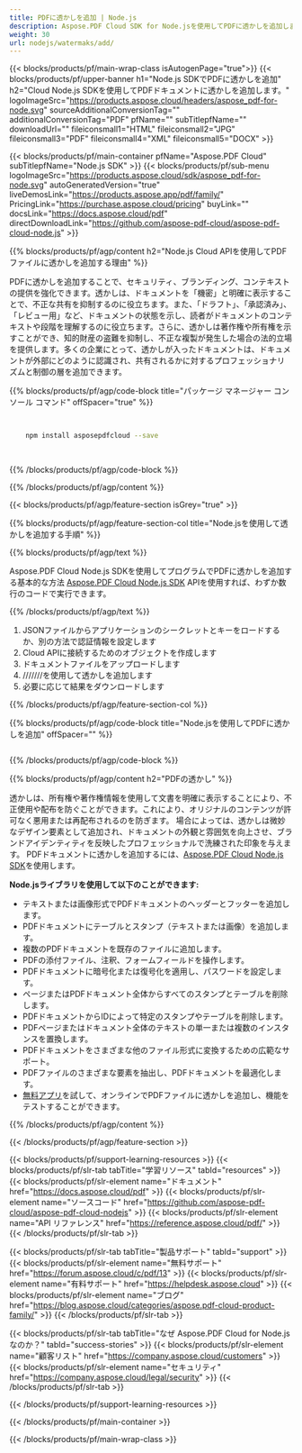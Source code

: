 ```yaml
---
title: PDFに透かしを追加 | Node.js
description: Aspose.PDF Cloud SDK for Node.jsを使用してPDFに透かしを追加します。テキストと画像の透かしをサポート。
weight: 30
url: nodejs/watermaks/add/
---
```


{{< blocks/products/pf/main-wrap-class isAutogenPage="true">}}
{{< blocks/products/pf/upper-banner h1="Node.js SDKでPDFに透かしを追加" h2="Cloud Node.js SDKを使用してPDFドキュメントに透かしを追加します。" logoImageSrc="https://products.aspose.cloud/headers/aspose_pdf-for-node.svg" sourceAdditionalConversionTag="" additionalConversionTag="PDF" pfName="" subTitlepfName="" downloadUrl="" fileiconsmall1="HTML" fileiconsmall2="JPG" fileiconsmall3="PDF" fileiconsmall4="XML" fileiconsmall5="DOCX" >}}

{{< blocks/products/pf/main-container pfName="Aspose.PDF Cloud" subTitlepfName="Node.js SDK" >}}
{{< blocks/products/pf/sub-menu logoImageSrc="https://products.aspose.cloud/sdk/aspose_pdf-for-node.svg"
autoGeneratedVersion="true"
liveDemosLink="https://products.aspose.app/pdf/family/" PricingLink="https://purchase.aspose.cloud/pricing" buyLink="" docsLink="https://docs.aspose.cloud/pdf"  directDownloadLink="https://github.com/aspose-pdf-cloud/aspose-pdf-cloud-node.js" >}}

{{% blocks/products/pf/agp/content h2="Node.js Cloud APIを使用してPDFファイルに透かしを追加する理由" %}}

PDFに透かしを追加することで、セキュリティ、ブランディング、コンテキストの提供を強化できます。透かしは、ドキュメントを「機密」と明確に表示することで、不正な共有を抑制するのに役立ちます。また、「ドラフト」、「承認済み」、「レビュー用」など、ドキュメントの状態を示し、読者がドキュメントのコンテキストや段階を理解するのに役立ちます。さらに、透かしは著作権や所有権を示すことができ、知的財産の盗難を抑制し、不正な複製が発生した場合の法的立場を提供します。多くの企業にとって、透かしが入ったドキュメントは、ドキュメントが外部にどのように認識され、共有されるかに対するプロフェッショナリズムと制御の層を追加できます。

{{% blocks/products/pf/agp/code-block title="パッケージ マネージャー コンソール コマンド" offSpacer="true" %}}

```bash

     
    npm install asposepdfcloud --save
     
     

```

{{% /blocks/products/pf/agp/code-block %}}

{{% /blocks/products/pf/agp/content %}}

{{< blocks/products/pf/agp/feature-section isGrey="true" >}}

{{% blocks/products/pf/agp/feature-section-col title="Node.jsを使用して透かしを追加する手順" %}}

{{% blocks/products/pf/agp/text %}}

Aspose.PDF Cloud Node.js SDKを使用してプログラムでPDFに透かしを追加する基本的な方法
[Aspose.PDF Cloud Node.js SDK](https://products.aspose.cloud/pdf/nodejs/)
APIを使用すれば、わずか数行のコードで実行できます。

{{% /blocks/products/pf/agp/text %}}

1. JSONファイルからアプリケーションのシークレットとキーをロードするか、別の方法で認証情報を設定します
1. Cloud APIに接続するためのオブジェクトを作成します
1. ドキュメントファイルをアップロードします
1. ///////を使用して透かしを追加します
1. 必要に応じて結果をダウンロードします

{{% /blocks/products/pf/agp/feature-section-col %}}


{{% blocks/products/pf/agp/code-block title="Node.jsを使用してPDFに透かしを追加" offSpacer="" %}}

```js


```

{{% /blocks/products/pf/agp/code-block %}}

{{% blocks/products/pf/agp/content h2="PDFの透かし" %}}

透かしは、所有権や著作権情報を使用して文書を明確に表示することにより、不正使用や配布を防ぐことができます。これにより、オリジナルのコンテンツが許可なく悪用または再配布されるのを防ぎます。
場合によっては、透かしは微妙なデザイン要素として追加され、ドキュメントの外観と雰囲気を向上させ、ブランドアイデンティティを反映したプロフェッショナルで洗練された印象を与えます。
PDFドキュメントに透かしを追加するには、[Aspose.PDF Cloud Node.js SDK](https://products.aspose.cloud/pdf/nodejs/)を使用します。

**Node.jsライブラリを使用して以下のことができます:**

+ テキストまたは画像形式でPDFドキュメントのヘッダーとフッターを追加します。
+ PDFドキュメントにテーブルとスタンプ（テキストまたは画像）を追加します。
+ 複数のPDFドキュメントを既存のファイルに追加します。
+ PDFの添付ファイル、注釈、フォームフィールドを操作します。
+ PDFドキュメントに暗号化または復号化を適用し、パスワードを設定します。
+ ページまたはPDFドキュメント全体からすべてのスタンプとテーブルを削除します。
+ PDFドキュメントからIDによって特定のスタンプやテーブルを削除します。
+ PDFページまたはドキュメント全体のテキストの単一または複数のインスタンスを置換します。
+ PDFドキュメントをさまざまな他のファイル形式に変換するための広範なサポート。
+ PDFファイルのさまざまな要素を抽出し、PDFドキュメントを最適化します。
+ [無料アプリ](https://products.aspose.app/pdf/watermark)を試して、オンラインでPDFファイルに透かしを追加し、機能をテストすることができます。

{{% /blocks/products/pf/agp/content %}}

{{< /blocks/products/pf/agp/feature-section >}}

{{< blocks/products/pf/support-learning-resources >}}
{{< blocks/products/pf/slr-tab tabTitle="学習リソース" tabId="resources" >}}
{{< blocks/products/pf/slr-element name="ドキュメント" href="https://docs.aspose.cloud/pdf" >}}
{{< blocks/products/pf/slr-element name="ソースコード" href="https://github.com/aspose-pdf-cloud/aspose-pdf-cloud-nodejs" >}}
{{< blocks/products/pf/slr-element name="API リファレンス" href="https://reference.aspose.cloud/pdf/" >}}
{{< /blocks/products/pf/slr-tab >}}

{{< blocks/products/pf/slr-tab tabTitle="製品サポート" tabId="support" >}}
{{< blocks/products/pf/slr-element name="無料サポート" href="https://forum.aspose.cloud/c/pdf/13" >}}
{{< blocks/products/pf/slr-element name="有料サポート" href="https://helpdesk.aspose.cloud" >}}
{{< blocks/products/pf/slr-element name="ブログ" href="https://blog.aspose.cloud/categories/aspose.pdf-cloud-product-family/" >}}
{{< /blocks/products/pf/slr-tab >}}

{{< blocks/products/pf/slr-tab tabTitle="なぜ Aspose.PDF Cloud for Node.js なのか？" tabId="success-stories" >}}
{{< blocks/products/pf/slr-element name="顧客リスト" href="https://company.aspose.cloud/customers" >}}
{{< blocks/products/pf/slr-element name="セキュリティ" href="https://company.aspose.cloud/legal/security" >}}
{{< /blocks/products/pf/slr-tab >}}

{{< /blocks/products/pf/support-learning-resources >}}

<!-- aboutfile Ends -->

{{< /blocks/products/pf/main-container >}}

{{< /blocks/products/pf/main-wrap-class >}}



